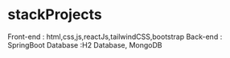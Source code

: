 # stackProjects
Front-end : html,css,js,reactJs,tailwindCSS,bootstrap
Back-end : SpringBoot
Database :H2 Database, MongoDB
